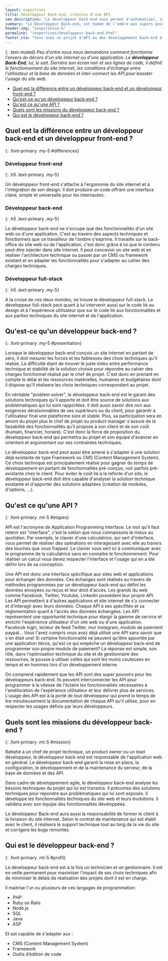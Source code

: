 ```yaml
---
layout: expertises
title: Développeur Back-end, création d'une API
seo_description: "Le développeur back-end vous permet d'automatiser, scaller et connecter votre back-office en Python, NodeJS et Ruby."
summary: "Le Développeur Back-end, cet homme de l'ombre aux supers pouvoirs qui connectent les API pour enrichir l'expérience de vos utilisateurs"
header-img: "inspiration-5"
permalink: "/expertises/developpeur-back-end.html"
footer_cta: "Vous avez un projet d'API ou des développement back-end à réaliser sur votre site internet ou application mobile ? Commençons à en parler maintenant."
---
```

{: .text-muted}
*Peu d'entre nous nous demandons comment fonctionne l'envers du décors d'un site internet ou d'une application. Le **développeur Back-End**, lui, le sait. Derrière son écran noir et ses lignes de code, il définit le fonctionnement du site internet, les conditions d'échange entre l'utilisateur et la base de données et inter-connect les API pour booster l'usage du site web.*

- [Quel est la différence entre un développeur back-end et un développeur front-end ?](#differences)
- [Qu'est-ce qu'un développeur back-end ?](#presentation)
- [Qu'est ce qu'une API ?](#etapes)
- [Quels sont les missions du développeur back-end ?](#mission)
- [Qui est le développeur back-end ?](#profil)

## Quel est la différence entre un développeur back-end et un développeur front-end ?
{: .font-primary .my-5 #differences}

### Développeur front-end
{: .h5 .text-primary .my-5}

Un développeur front-end s'attache à l'ergonomie du site internet et à l'intégration de son design. Il doit produire un code offrant une interface claire, simple et universelle pour les internautes.

### Développeur back-end
{: .h5 .text-primary .my-5}

Le développeur back-end ne s'occupe que des fonctionnalités d'un site web ou d'une application. C'est au travers des aspects techniques et fonctionnels que ce travailleur de l'ombre s'exprime. Il travaille sur le back-office du site web ou de l'application, c'est donc grâce à lui que le contenu peut-être injecter dans site internet. Il peut concevoir un site web et en réaliser l'architecture technique ou passer par un CMS ou framework existant et en adapter les fonctionnalités pour s'adapter au cahier des charges techniques.

### Développeur full-stack
{: .h5 .text-primary .my-5}

A la croisé de ces deux mondes, se trouve le développeur full-stack. Le développeur full-stack peut quant à lui intervenir aussi sur le code lié au design et à l'expérience utilisateur que sur le code lié aux fonctionnalités et aux parties techniques du site internet et de l'application.

## Qu'est-ce qu'un développeur back-end ?
{: .font-primary .my-5 #presentation}

Lorsque le développeur back-end conçois un site internet en partant de zéro, il doit mesurer les forces et les faiblesses des choix techniques qu'il réalise. La difficulté étant de trouver le juste mileu entre performance technique et stabilité de la solution choisie pour répondre au cahier des charges fonctionnel réalisé par le chef de projet. C'est donc en prenant en compte le délai et les ressources matérielles, humaines et budgétaires dont il dispose qu'il réalisera les choix techniques correspondant au projet.

En véritable "problem solver", le développeur back-end est le garant des solutions techniques qu'il apporte et doit être source de solutions aux problématiques qui lui sont rapportées. Il doit aussi savoir dire non aux exigences déraisonnables de ses supérieurs ou du client, pour garantir à l'utilisateur final une plateforme sûre et stable. Plus, sa participation sera en amont du projet plus le chef de projet ou product manager s'assure de la faisabilité des fonctionnalités qu'il propose à son client et de son coût (humain, financier, horaire). C'est donc la force de proposition du développeur back-end qui permettra au projet et son équipe d'avancer en orientant et argumentant sur ses contraintes techniques.

Le développeur back-end peut aussi être amené à s'adapter à une solution déjà existante de type Framework ou CMS (Content Management System). Ce choix technique est principalement réalisé pour gagner du temps de développement en partant de fonctionnalités pré-conçus, voir parfois pré-existante chez le client. Pour éviter le coût lié à la refonte d'un site, le développeur back-end doit être capable d'analyser la solution technique existante et d'apporter des solutions adaptées (création de modules, d'options, ...).

## Qu'est ce qu'une API ?
{: .font-primary .mt-5 #etapes}

API est l'acronyme de Application Programming Interface. Le mot qu'il faut retenir est "interface", c'est la notion que nous connaissons le mieux au quotidien. Par exemple, le clavier d'une calculatrice, qui sert d'interface, vous permet de réaliser des opérations en interagissant avec elle au travers des touches que vous frappez. Le clavier vous sert ici à communiquer avec le programme de la calculatrice sans en connaitre le fonctionnement. Pour réaliser un calcul vous devez respecter l'interface et l'usage qui en a été défini lors de sa conception.

Une API est donc une interface spécifique aux sites web et applications pour échanger des données. Ces échanges sont réalisés au travers de méthodes programmées par un développeur back-end qui défini les données envoyées ou reçus et leur droit d'accès. Les grands du web comme Facebook, Twitter, Youtube, Linkedin possèdent leur propre API. Les API permettent à d'autres applications et site internet de s'y connecter et d'interagir avec leurs données. Chaque API à ses spécifités et sa réglementation quant à l'accès des données échangées. Les API représentent une opportunité technique pour élargir la gamme de service et enrichir l'expérience utilisateur d'un site web ou d'une application. Facebook login, lecteur de feed Twitter, mur instagram, module de paiement paypal... Vous l'avez compris vous avez déjà utilisé une API sans savoir que s'en était une! Si certaine fonctionnalité ne peuvent qu'être apportée par une application tièrce, qu'est ce qui empêche un développeur back-end de programmer son propre module de paiement? La réponse est simple, son rôle, dans l'optimisation technique du site et de gestionnaire des ressources, le pousse à utiliser celles qui sont les moins couteuses en temps et en hommes lors d'un développement interne.

On comprend rapidement que les API sont des super pouvoirs pour les développeurs back-end. Ils peuvent interconnecter les API pour programmer à la vitesse de l'éclaire les fonctionnalités nécessaires à l'amélioration de l'expérience utilisateur et leur délivrer plus de services. L'usage des API est à la porté de tout développeur qui prend le temps de lire minutieusement la documentation de chaque API qu'il utilise, pour en respecter les usages définis par leurs développeurs.

## Quels sont les missions du développeur back-end ?
{: .font-primary .mt-5 #mission}

Rattahé à un chef de projet technique, un product owner ou un lead développeur, le développeur back-end est responsable de l'application web en général. Le développeur back-end garanti la mise en place, la configuration, le développement et de la maintenance du serveur, de la base de données et des API.

Dans cadre de développement agile, le développeur back-end analyse les besoins techniques du projet qui lui est transmis. Il préconise des solutions techniques pour répondre aux problématiques qui lui sont exposés. Il développe les fonctionnalités techniques du site web et leurs évolutions. Il validera avec son équipe des fonctionnalités développées.

Le développeur Back-end aura aussi la responsabilité de former le client à la livraison du site internet. Selon le contrat de maintenance qui est établi avec le client, il réalisera le support technique tout au long de la vie du site et corrigera les bugs remontés.

## Qui est le développeur back-end ?
{: .font-primary .mt-5 #profil}

Le développeur back-end est à la fois un technicien et un gestionnaire. Il est en veille permanent pour maximiser l'impact de ses choix techniques afin de minimiser le délais de réalisation des projets dont il est en charge.

Il maitrise l'un ou plusieurs de ces langages de programmation:

- PHP
- Ruby on Rails
- Node.js
- SQL
- Java
- ASP

Et est capable de s'adapter aux :

- CMS (Content Management System)
- Framework
- Outils d’édition de code
